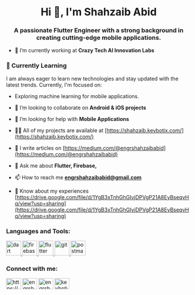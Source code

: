 <h1 align="center">Hi 👋, I'm Shahzaib Abid</h1>
<h3 align="center">A passionate Flutter Engineer with a strong background in creating cutting-edge mobile applications.</h3>

- 🔭 I’m currently working at **Crazy Tech AI Innovation Labs**

### 🌱 Currently Learning

I am always eager to learn new technologies and stay updated with the latest trends. Currently, I'm focused on:

- Exploring machine learning for mobile applications.

- 👯 I’m looking to collaborate on **Android & iOS projects**

- 🤝 I’m looking for help with **Mobile Applications**

- 👨‍💻 All of my projects are available at [https://shahzaib.keybotix.com/](https://shahzaib.keybotix.com/)

- 📝 I write articles on [https://medium.com/@engrshahzaibabid](https://medium.com/@engrshahzaibabid)

- 💬 Ask me about **Flutter, Firebase,**

- 📫 How to reach me **engrshahzaibabid@gmail.com**

- 📄 Know about my experiences [https://drive.google.com/file/d/1YgB3xTnhGhGIvjDPVgP21A8EyBseqvHq/view?usp=sharing](https://drive.google.com/file/d/1YgB3xTnhGhGIvjDPVgP21A8EyBseqvHq/view?usp=sharing)

<h3 align="left">Languages and Tools:</h3>
<p align="left"> <a href="https://dart.dev" target="_blank" rel="noreferrer"> <img src="https://www.vectorlogo.zone/logos/dartlang/dartlang-icon.svg" alt="dart" width="40" height="40"/> </a> <a href="https://firebase.google.com/" target="_blank" rel="noreferrer"> <img src="https://www.vectorlogo.zone/logos/firebase/firebase-icon.svg" alt="firebase" width="40" height="40"/> </a> <a href="https://flutter.dev" target="_blank" rel="noreferrer"> <img src="https://www.vectorlogo.zone/logos/flutterio/flutterio-icon.svg" alt="flutter" width="40" height="40"/> </a> <a href="https://git-scm.com/" target="_blank" rel="noreferrer"> <img src="https://www.vectorlogo.zone/logos/git-scm/git-scm-icon.svg" alt="git" width="40" height="40"/> </a> <a href="https://postman.com" target="_blank" rel="noreferrer"> <img src="https://www.vectorlogo.zone/logos/getpostman/getpostman-icon.svg" alt="postman" width="40" height="40"/> </a> </p>

<h3 align="left">Connect with me:</h3>
<p align="left">
<a href="https://linkedin.com/in/https://www.linkedin.com/in/engrshahzaibabid/" target="blank"><img align="center" src="https://raw.githubusercontent.com/rahuldkjain/github-profile-readme-generator/master/src/images/icons/Social/linked-in-alt.svg" alt="https://www.linkedin.com/in/engrshahzaibabid/" height="30" width="40" /></a>
<a href="https://instagram.com/engrshahzaibabid" target="blank"><img align="center" src="https://raw.githubusercontent.com/rahuldkjain/github-profile-readme-generator/master/src/images/icons/Social/instagram.svg" alt="engrshahzaibabid" height="30" width="40" /></a>
<a href="https://medium.com/engrshahzaibabid" target="blank"><img align="center" src="https://raw.githubusercontent.com/rahuldkjain/github-profile-readme-generator/master/src/images/icons/Social/medium.svg" alt="engrshahzaibabid" height="30" width="40" /></a>
<a href="https://www.youtube.com/c/keybotix" target="blank"><img align="center" src="https://raw.githubusercontent.com/rahuldkjain/github-profile-readme-generator/master/src/images/icons/Social/youtube.svg" alt="keybotix" height="30" width="40" /></a>
</p>
